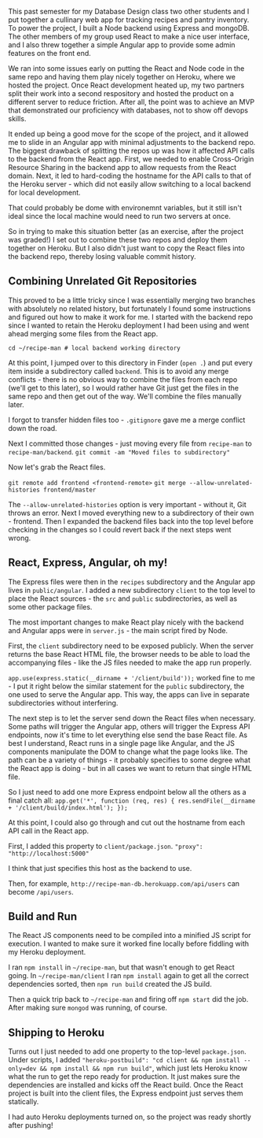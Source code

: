 This past semester for my Database Design class two other students and I put together a cullinary web app for tracking recipes and pantry inventory. To power the project, I built a Node backend using Express and mongoDB. The other members of my group used React to make a nice user interface, and I also threw together a simple Angular app to provide some admin features on the front end.

We ran into some issues early on putting the React and Node code in the same repo and having them play nicely together on Heroku, where we hosted the project. Once React development heated up, my two partners split their work into a second respository and hosted the product on a different server to reduce friction. After all, the point was to achieve an MVP that demonstrated our proficiency with databases, not to show off devops skills.

It ended up being a good move for the scope of the project, and it allowed me to slide in an Angular app with minimal adjustments to the backend repo. The biggest drawback of splitting the repos up was how it affected API calls to the backend from the React app. First, we needed to enable Cross-Origin Resource Sharing in the backend app to allow requests from the React domain. Next, it led to hard-coding the hostname for the API calls to that of the Heroku server - which did not easily allow switching to a local backend for local development.

That could probably be dome with environemnt variables, but it still isn't ideal since the local machine would need to run two servers at once.

So in trying to make this situation better (as an exercise, after the project was graded!) I set out to combine these two repos and deploy them together on Heroku. But I also didn't just want to copy the React files into the backend repo, thereby losing valuable commit history.

## Combining Unrelated Git Repositories

This proved to be a little tricky since I was essentially merging two branches with absolutely no related history, but fortunately I found some instructions and figured out how to make it work for me. I started with the backend repo since I wanted to retain the Heroku deployment I had been using and went ahead merging some files from the React app.

`cd ~/recipe-man # local backend working directory`

At this point, I jumped over to this directory in Finder (`open .`) and put every item inside a subdirectory called `backend`. This is to avoid any merge conflicts - there is no obvious way to combine the files from each repo (we'll get to this later), so I would rather have Git just get the files in the same repo and then get out of the way. We'll combine the files manually later.

I forgot to transfer hidden files too - `.gitignore` gave me a merge conflict down the road.

Next I committed those changes - just moving every file from `recipe-man` to `recipe-man/backend`.
`git commit -am "Moved files to subdirectory"`

Now let's grab the React files.

`git remote add frontend <frontend-remote>`
`git merge --allow-unrelated-histories frontend/master`

The `--allow-unrelated-histories` option is very important - without it, Git throws an error. Next I moved everything new to a subdirectory of their own - frontend. Then I expanded the backend files back into the top level before checking in the changes so I could revert back if the next steps went wrong.

## React, Express, Angular, oh my!

The Express files were then in the `recipes` subdirectory and the Angular app lives in `public/angular`. I added a new subdirectory `client` to the top level to place the React sources - the `src` and `public` subdirectories, as well as some other package files.

The most important changes to make React play nicely with the backend and Angular apps were in `server.js` - the main script fired by Node.

First, the `client` subdirectory need to be exposed publicly. When the server returns the base React HTML file, the browser needs to be able to load the accompanying files - like the JS files needed to make the app run properly.

`app.use(express.static(__dirname + '/client/build'));` worked fine to me - I put it right below the similar statement for the `public` subdirectory, the one used to serve the Angular app. This way, the apps can live in separate subdirectories without interfering.

The next step is to let the server send down the React files when necessary. Some paths will trigger the Angular app, others will trigger the Express API endpoints, now it's time to let everything else send the base React file. As best I understand, React runs in a single page like Angular, and the JS components manipulate the DOM to change what the page looks like. The path can be a variety of things - it probably specifies to some degree what the React app is doing - but in all cases we want to return that single HTML file.

So I just need to add one more Express endpoint below all the others as a final catch all:
`app.get('*', function (req, res) {
    res.sendFile(__dirname + '/client/build/index.html');
});`

At this point, I could also go through and cut out the hostname from each API call in the React app.

First, I added this property to `client/package.json`.
`"proxy": "http://localhost:5000"`

I think that just specifies this host as the backend to use.

Then, for example, `http://recipe-man-db.herokuapp.com/api/users` can become `/api/users`.

## Build and Run
The React JS components need to be compiled into a minified JS script for execution. I wanted to make sure it worked fine locally before fiddling with my Heroku deployment.

I ran `npm install` in `~/recipe-man`, but that wasn't enough to get React going. In `~/recipe-man/client` I ran `npm install` again to get all the correct dependencies sorted, then `npm run build` created the JS build.

Then a quick trip back to `~/recipe-man` and firing off `npm start` did the job. After making sure `mongod` was running, of course.

## Shipping to Heroku
Turns out I just needed to add one property to the top-level `package.json`. Under scripts, I added
`"heroku-postbuild": "cd client && npm install --only=dev && npm install && npm run build"`, which just lets Heroku know what the run to get the repo ready for production. It just makes sure the dependencies are installed and kicks off the React build. Once the React project is built into the client files, the Express endpoint just serves them statically.

I had auto Heroku deployments turned on, so the project was ready shortly after pushing!